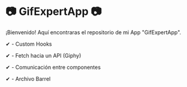 # 📷 GifExpertApp 📷

¡Bienvenido! Aquí encontraras el repositorio de mi App "GifExpertApp".

✔ - Custom Hooks

✔ - Fetch hacia un API (Giphy)

✔ - Comunicación entre componentes

✔ - Archivo Barrel
